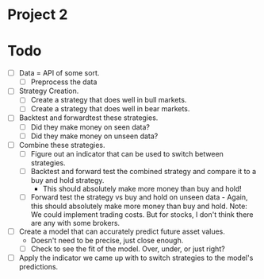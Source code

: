 # Project 2

# Todo

- [ ] Data = API of some sort.
  - [ ] Preprocess the data
- [ ] Strategy Creation.
  - [ ] Create a strategy that does well in bull markets.
  - [ ] Create a strategy that does well in bear markets.
- [ ] Backtest and forwardtest these strategies.
  - [ ] Did they make money on seen data?
  - [ ] Did they make money on unseen data?
- [ ] Combine these strategies.
  - [ ] Figure out an indicator that can be used to switch between strategies.
  - [ ] Backtest and forward test the combined strategy and compare it to a buy and hold strategy.
    - This should absolutely make more money than buy and hold!
  - [ ] Forward test the strategy vs buy and hold on unseen data - Again, this should absolutely make more money than buy and hold.
        Note: We could implement trading costs. But for stocks, I don't think there are any with some brokers.
- [ ] Create a model that can accurately predict future asset values.
  - Doesn't need to be precise, just close enough.
  - [ ] Check to see the fit of the model. Over, under, or just right?
- [ ] Apply the indicator we came up with to switch strategies to the model's predictions.
